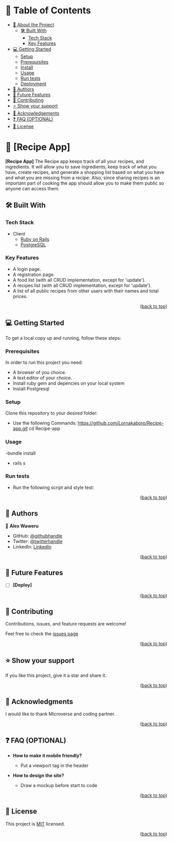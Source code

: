 <a name="readme-top"></a>

<div align="center">

</div>

# 📗 Table of Contents

- [📖 About the Project](#about-project)
  - [🛠 Built With](#built-with)
    - [Tech Stack](#tech-stack)
    - [Key Features](#key-features)
- [💻 Getting Started](#getting-started)
  - [Setup](#setup)
  - [Prerequisites](#prerequisites)
  - [Install](#install)
  - [Usage](#usage)
  - [Run tests](#run-tests)
  - [Deployment](#triangular_flag_on_post-deployment)
- [👥 Authors](#authors)
- [🔭 Future Features](#future-features)
- [🤝 Contributing](#contributing)
- [⭐️ Show your support](#support)
- [🙏 Acknowledgements](#acknowledgements)
- [❓ FAQ (OPTIONAL)](#faq)
- [📝 License](#license)

# 📖 [Recipe App] <a name="about-project"></a>

**[Recipe App]** The Recipe app keeps track of all your recipes, and ingredients. It will allow you to save ingredients, keep track of what you have, create recipes, and generate a shopping list based on what you have and what you are missing from a recipe. Also, since sharing recipes is an important part of cooking the app should allow you to make them public so anyone can access them.

## 🛠 Built With <a name="built-with"></a>

### Tech Stack <a name="tech-stack"></a>

- <summary>Client</summary>
    <ul>
      <li><a href="https://rubyonrails.org/">Ruby on Rails</a></li>
      <li><a href="https://www.postgresql.org/">PostgreSQL</a></li>
    </ul>

### Key Features <a name="key-features"></a>

- A login page.
- A registration page.
- A food list (with all CRUD implementation, except for 'update').
- A recipes list (with all CRUD implementation, except for 'update').
- A list of all public recipes from other users with their names and total prices.

<p align="right">(<a href="#readme-top">back to top</a>)</p>

<!---pending->

<!-- LIVE DEMO -->

<!-- GETTING STARTED -->

## 💻 Getting Started <a name="getting-started"></a>

To get a local copy up and running, follow these steps:

### Prerequisites

In order to run this project you need:

- A browser of you choice.
- A text editor of your choice.
- Install ruby gem and depencies on your local system
- Install Postgresql

### Setup

Clone this repository to your desired folder:

- Use the following Commands:
  https://github.com/Lornakaboro/Recipe-app.git
  cd Recipe-app

### Usage

-bundle install

- rails s

### Run tests

- Run the following script and style test:
<!---To be done-->

<p align="right">(<a href="#readme-top">back to top</a>)</p>

## 👥 Authors <a name="authors"></a>

👤 **Alex Waweru**
- GitHub: [@githubhandle](https://github.com/AleWaweru/)
- Twitter: [@twitterhandle](https://twitter.com/ngashalex)
- LinkedIn: [LinkedIn](https://www.linkedin.com/in/alex-ng-ang-a-waweru-2b2701180/)


<p align="right">(<a href="#readme-top">back to top</a>)</p>

## 🔭 Future Features <a name="future-features"></a>

- [ ] **[Deploy]**

<p align="right">(<a href="#readme-top">back to top</a>)</p>

## 🤝 Contributing <a name="contributing"></a>

Contributions, issues, and feature requests are welcome!

Feel free to check the [issues page](https://github.com/Lornakaboro/Recipe-app/issues)

<p align="right">(<a href="#readme-top">back to top</a>)</p>

## ⭐️ Show your support <a name="support"></a>

If you like this project, give it a star and share it.

<p align="right">(<a href="#readme-top">back to top</a>)</p>

## 🙏 Acknowledgments <a name="acknowledgements"></a>

I would like to thank Microverse and coding partner.

<p align="right">(<a href="#readme-top">back to top</a>)</p>

## ❓ FAQ (OPTIONAL) <a name="faq"></a>

- **How to make it mobile friendly?**

  - Put a viewport tag in the header

- **How to design the site?**

  - Draw a mockup before start to code

<p align="right">(<a href="#readme-top">back to top</a>)</p>

## 📝 License <a name="license"></a>

This project is [MIT](./LICENSE) licensed.

<p align="right">(<a href="#readme-top">back to top</a>)</p>